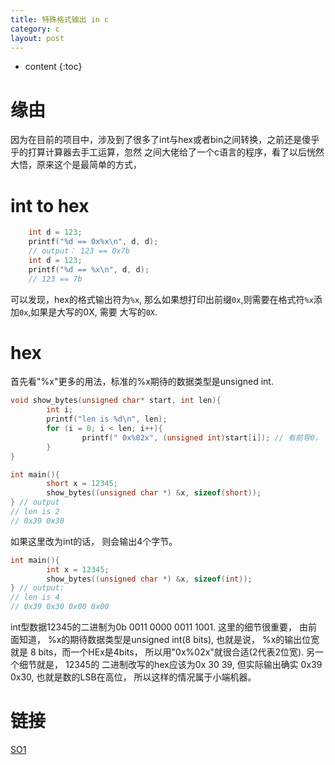 ```yaml
---
title: 特殊格式输出 in c
category: c
layout: post
---
```

* content
{:toc}

# 缘由
因为在目前的项目中，涉及到了很多了int与hex或者bin之间转换，之前还是傻乎乎的打算计算器去手工运算，忽然
之间大佬给了一个c语言的程序，看了以后恍然大悟，原来这个是最简单的方式，

# int to hex

```c
    int d = 123;
    printf("%d == 0x%x\n", d, d);
    // output： 123 == 0x7b
    int d = 123;
    printf("%d == %x\n", d, d);
    // 123 == 7b
```
可以发现，hex的格式输出符为`%x`,  那么如果想打印出前缀`0x`,则需要在格式符`%x`添加`0x`,如果是大写的0X, 需要
大写的`0X`.

# hex

首先看"%x"更多的用法，标准的%x期待的数据类型是unsigned int.

```c
void show_bytes(unsigned char* start, int len){
        int i;
        printf("len is %d\n", len);
        for (i = 0; i < len; i++){
                printf(" 0x%02x", (unsigned int)start[i]); // 有前导0， 两位宽
        }
}

int main(){
        short x = 12345;
        show_bytes((unsigned char *) &x, sizeof(short));
} // output
// len is 2
// 0x39 0x30
```

如果这里改为int的话， 则会输出4个字节。 

```c
int main(){
        int x = 12345;
        show_bytes((unsigned char *) &x, sizeof(int));
} // output:
// len is 4
// 0x39 0x30 0x00 0x00
```
int型数据12345的二进制为0b 0011 0000 0011 1001. 这里的细节很重要， 由前面知道， %x的期待数据类型是unsigned int(8 bits),
也就是说， %x的输出位宽就是 8 bits，而一个HEx是4bits， 所以用"0x%02x"就很合适(2代表2位宽). 另一个细节就是， 12345的
二进制改写的hex应该为0x 30 39, 但实际输出确实 0x39 0x30, 也就是数的LSB在高位， 所以这样的情况属于小端机器。

# 链接
[SO1](https://stackoverflow.com/questions/3464194/how-can-i-convert-an-integer-to-a-hexadecimal-string-in-c/3464376)


